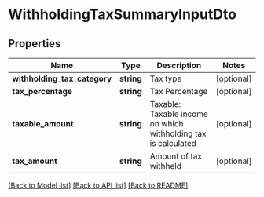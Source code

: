 # WithholdingTaxSummaryInputDto

## Properties
Name | Type | Description | Notes
------------ | ------------- | ------------- | -------------
**withholding_tax_category** | **string** | Tax type | [optional] 
**tax_percentage** | **string** | Tax Percentage | [optional] 
**taxable_amount** | **string** | Taxable: Taxable income on which withholding tax is calculated | [optional] 
**tax_amount** | **string** | Amount of tax withheld | [optional] 

[[Back to Model list]](../README.md#documentation-for-models) [[Back to API list]](../README.md#documentation-for-api-endpoints) [[Back to README]](../README.md)


